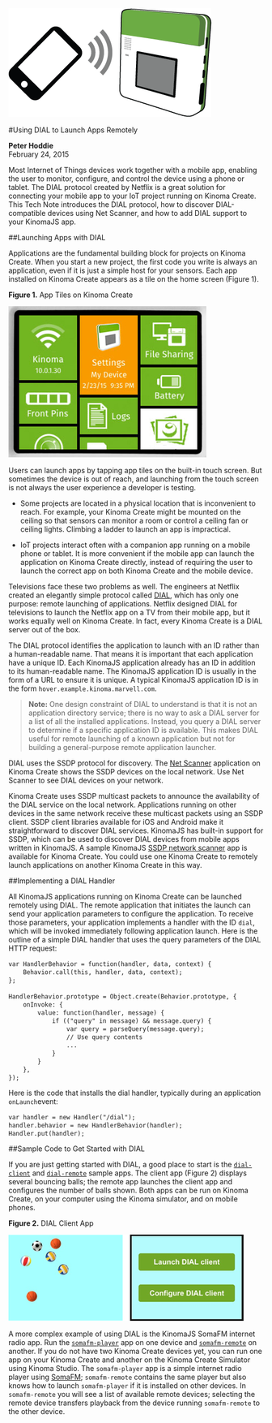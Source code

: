 <!-- Version: 160415-CR / Last reviewed: November 2015

Most Internet of Things devices work together with a mobile app, enabling the user to monitor, configure, and control the device using a phone or tablet. The DIAL protocol created by Netflix is a great solution for connecting your mobile app to your IoT project running on Kinoma Create. This Tech Note introduces the DIAL protocol, how to discover DIAL-compatible devices using Net Scanner, and how to add DIAL support to your KinomaJS app.
-->

<img alt="" src="img/using-dial-to-launch-apps-remotely_icon.png" class="technoteIllus" >

#Using DIAL to Launch Apps Remotely

**Peter Hoddie**  
February 24, 2015

Most Internet of Things devices work together with a mobile app, enabling the user to monitor, configure, and control the device using a phone or tablet. The DIAL protocol created by Netflix is a great solution for connecting your mobile app to your IoT project running on Kinoma Create. This Tech Note introduces the DIAL protocol, how to discover DIAL-compatible devices using Net Scanner, and how to add DIAL support to your KinomaJS app.

 
##Launching Apps with DIAL

Applications are the fundamental building block for projects on Kinoma Create. When you start a new project, the first code you write is always an application, even if it is just a simple host for your sensors. Each app installed on Kinoma Create appears as a tile on the home screen (Figure 1).

**Figure 1.** App Tiles on Kinoma Create

![](img/create-home.jpg)

Users can launch apps by tapping app tiles on the built-in touch screen. But sometimes the device is out of reach, and launching from the touch screen is not always the user experience a developer is testing.

* Some projects are located in a physical location that is inconvenient to reach. For example, your Kinoma Create might be mounted on the ceiling so that sensors can monitor a room or control a ceiling fan or ceiling lights. Climbing a ladder to launch an app is impractical.

* IoT projects interact often with a companion app running on a mobile phone or tablet. It is more convenient if the mobile app can launch the application on Kinoma Create directly, instead of requiring the user to launch the correct app on both Kinoma Create and the mobile device.

Televisions face these two problems as well. The engineers at Netflix created an elegantly simple protocol called [DIAL](http://www.dial-multiscreen.org/), which has only one purpose: remote launching of applications. Netflix designed DIAL for televisions to launch the Netflix app on a TV from their mobile app, but it works equally well on Kinoma Create. In fact, every Kinoma Create is a DIAL server out of the box.

The DIAL protocol identifies the application to launch with an ID rather than a human-readable name. That means it is important that each application have a unique ID. Each KinomaJS application already has an ID in addition to its human-readable name. The KinomaJS application ID is usually in the form of a URL to ensure it is unique. A typical KinomaJS application ID is in the form `hover.example.kinoma.marvell.com`.

> **Note:** One design constraint of DIAL to understand is that it is not an application directory service; there is no way to ask a DIAL server for a list of all the installed applications. Instead, you query a DIAL server to determine if a specific application ID is available. This makes DIAL useful for remote launching of a known application but not for building a general-purpose remote application launcher.

DIAL uses the SSDP protocol for discovery. The [Net Scanner](../net-scanner/) application on Kinoma Create shows the SSDP devices on the local network. Use Net Scanner to see DIAL devices on your network.

Kinoma Create uses SSDP multicast packets to announce the availability of the DIAL service on the local network. Applications running on other devices in the same network receive these multicast packets using an SSDP client. SSDP client libraries available for iOS and Android make it straightforward to discover DIAL services. KinomaJS has built-in support for SSDP, which can be used to discover DIAL devices from mobile apps written in KinomaJS. A sample KinomaJS [SSDP network scanner](https://github.com/Kinoma/KPR-examples/tree/master/ssdp) app is available for Kinoma Create. You could use one Kinoma Create to remotely launch applications on another Kinoma Create in this way.


##Implementing a DIAL Handler

All KinomaJS applications running on Kinoma Create can be launched remotely using DIAL. The remote application that initiates the launch can send your application parameters to configure the application. To receive those parameters, your application implements a handler with the ID `dial`, which will be invoked immediately following application launch. Here is the outline of a simple DIAL handler that uses the query parameters of the DIAL HTTP request:

```
var HandlerBehavior = function(handler, data, context) {
	Behavior.call(this, handler, data, context);
};

HandlerBehavior.prototype = Object.create(Behavior.prototype, {
	onInvoke: {
		value: function(handler, message) {
			if (("query" in message) && message.query) {
				var query = parseQuery(message.query);
				// Use query contents
				...
			}
		}
	},
});
```
	
Here is the code that installs the dial handler, typically during an application `onLaunch`event:

```
var handler = new Handler("/dial");
handler.behavior = new HandlerBehavior(handler);
Handler.put(handler);
```

##Sample Code to Get Started with DIAL

If you are just getting started with DIAL, a good place to start is the [`dial-client`](https://github.com/Kinoma/KPR-examples/tree/master/dial-client) and [`dial-remote`](https://github.com/Kinoma/KPR-examples/tree/master/ial-remote) sample apps. The client app (Figure 2) displays several bouncing balls; the remote app launches the client app and configures the number of balls shown. Both apps can be run on Kinoma Create, on your computer using the Kinoma simulator, and on mobile phones.

**Figure 2.** DIAL Client App  

![](img/dial-app.png)

A more complex example of using DIAL is the KinomaJS SomaFM internet radio app. Run the [`somafm-player`](https://github.com/Kinoma/KPR-examples/tree/master/somafm-player) app on one device and [`somafm-remote`](https://github.com/Kinoma/KPR-examples/tree/master/somafm-remote) on another. If you do not have two Kinoma Create devices yet, you can run one app on your Kinoma Create and another on the Kinoma Create Simulator using Kinoma Studio. The `somafm-player` app is a simple internet radio player using [SomaFM](http://somafm.com/); `somafm-remote` contains the same player but also knows how to launch `somafm-player` if it is installed on other devices. In `somafm-remote` you will see a list of available remote devices; selecting the remote device transfers playback from the device running `somafm-remote` to the other device.
